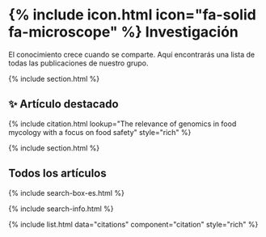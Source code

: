 # {% include icon.html icon="fa-solid fa-microscope" %} Investigación

El conocimiento crece cuando se comparte. Aquí encontrarás una lista de todas las publicaciones de nuestro grupo.

{% include section.html %}

## ✨ Artículo destacado

{% include citation.html lookup="The relevance of genomics in food mycology with a focus on food safety" style="rich" %}

{% include section.html %}

## Todos los artículos

{% include search-box-es.html %}

{% include search-info.html %}

{% include list.html data="citations" component="citation" style="rich" %}
